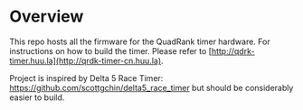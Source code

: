 # Overview
This repo hosts all the firmware for the QuadRank timer hardware.
For instructions on how to build the timer. Please refer to [http://qdrk-timer.huu.la](http://qrdk-timer-cn.huu.la).

Project is inspired by Delta 5 Race Timer: https://github.com/scottgchin/delta5_race_timer but should be considerably easier to build.
